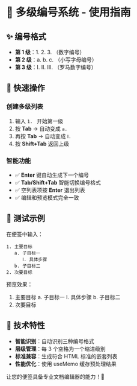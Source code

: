 # 🎯 多级编号系统 - 使用指南

## ✨ 编号格式

- **第 1 级**：1. 2. 3. （数字编号）
- **第 2 级**：a. b. c. （小写字母编号）  
- **第 3 级**：Ⅰ. Ⅱ. Ⅲ. （罗马数字编号）

## 🚀 快速操作

### 创建多级列表
1. 输入 `1. ` 开始第一级
2. 按 **Tab** → 自动变成 `a. `
3. 再按 **Tab** → 自动变成 `Ⅰ. `
4. 按 **Shift+Tab** 返回上级

### 智能功能
- ✅ **Enter** 键自动生成下一个编号
- ✅ **Tab/Shift+Tab** 智能切换编号格式
- ✅ 空列表项按 **Enter** 退出列表
- ✅ 编辑和预览模式完全一致

## 📝 测试示例

在便签中输入：
```
1. 主要目标
   a. 子目标一
      Ⅰ. 具体步骤
   b. 子目标二
2. 次要目标
```

预览效果：
1. 主要目标
   a. 子目标一
      Ⅰ. 具体步骤
   b. 子目标二
2. 次要目标

## 🔧 技术特性

- **智能识别**：自动识别三种编号格式
- **层级管理**：每 3 个空格为一个缩进级别
- **标准兼容**：生成符合 HTML 标准的嵌套列表
- **性能优化**：使用 useMemo 缓存预处理结果

让您的便签具备专业文档编辑器的能力！🎉
